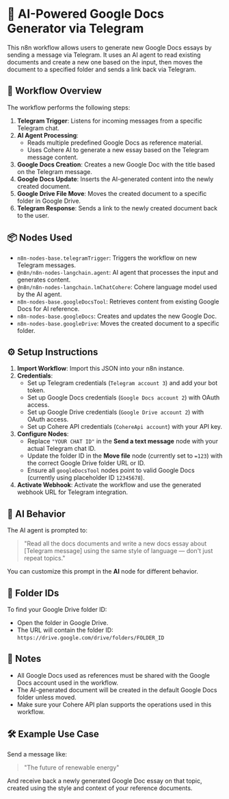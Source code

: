 
# 🤖 AI-Powered Google Docs Generator via Telegram

This n8n workflow allows users to generate new Google Docs essays by sending a message via Telegram. It uses an AI agent to read existing documents and create a new one based on the input, then moves the document to a specified folder and sends a link back via Telegram.

## 🔧 Workflow Overview

The workflow performs the following steps:

1. **Telegram Trigger**: Listens for incoming messages from a specific Telegram chat.
2. **AI Agent Processing**:
   - Reads multiple predefined Google Docs as reference material.
   - Uses Cohere AI to generate a new essay based on the Telegram message content.
3. **Google Docs Creation**: Creates a new Google Doc with the title based on the Telegram message.
4. **Google Docs Update**: Inserts the AI-generated content into the newly created document.
5. **Google Drive File Move**: Moves the created document to a specific folder in Google Drive.
6. **Telegram Response**: Sends a link to the newly created document back to the user.

## 📦 Nodes Used

- `n8n-nodes-base.telegramTrigger`: Triggers the workflow on new Telegram messages.
- `@n8n/n8n-nodes-langchain.agent`: AI agent that processes the input and generates content.
- `@n8n/n8n-nodes-langchain.lmChatCohere`: Cohere language model used by the AI agent.
- `n8n-nodes-base.googleDocsTool`: Retrieves content from existing Google Docs for AI reference.
- `n8n-nodes-base.googleDocs`: Creates and updates the new Google Doc.
- `n8n-nodes-base.googleDrive`: Moves the created document to a specific folder.

## ⚙️ Setup Instructions

1. **Import Workflow**: Import this JSON into your n8n instance.
2. **Credentials**:
   - Set up Telegram credentials (`Telegram account 3`) and add your bot token.
   - Set up Google Docs credentials (`Google Docs account 2`) with OAuth access.
   - Set up Google Drive credentials (`Google Drive account 2`) with OAuth access.
   - Set up Cohere API credentials (`CohereApi account`) with your API key.
3. **Configure Nodes**:
   - Replace `"YOUR CHAT ID"` in the **Send a text message** node with your actual Telegram chat ID.
   - Update the folder ID in the **Move file** node (currently set to `=123`) with the correct Google Drive folder URL or ID.
   - Ensure all `googleDocsTool` nodes point to valid Google Docs (currently using placeholder ID `12345678`).
4. **Activate Webhook**: Activate the workflow and use the generated webhook URL for Telegram integration.

## 🧠 AI Behavior

The AI agent is prompted to:
> "Read all the docs documents and write a new docs essay about [Telegram message] using the same style of language — don't just repeat topics."

You can customize this prompt in the **AI** node for different behavior.

## 📁 Folder IDs

To find your Google Drive folder ID:
- Open the folder in Google Drive.
- The URL will contain the folder ID: `https://drive.google.com/drive/folders/FOLDER_ID`

## 📝 Notes

- All Google Docs used as references must be shared with the Google Docs account used in the workflow.
- The AI-generated document will be created in the default Google Docs folder unless moved.
- Make sure your Cohere API plan supports the operations used in this workflow.

## 🛠 Example Use Case

Send a message like:
> "The future of renewable energy"

And receive back a newly generated Google Doc essay on that topic, created using the style and context of your reference documents.
